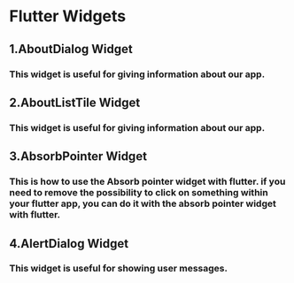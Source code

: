 # Flutter Widgets

## 1.AboutDialog Widget
### This widget is useful for giving information  about our app.
## 2.AboutListTile Widget
### This widget is useful for giving information  about our app.
## 3.AbsorbPointer Widget
### This is how to use the Absorb pointer widget with flutter. if you need to remove the possibility to click on something within your flutter app, you can do it with the absorb pointer widget with flutter.
## 4.AlertDialog Widget
### This widget is useful for showing user messages.